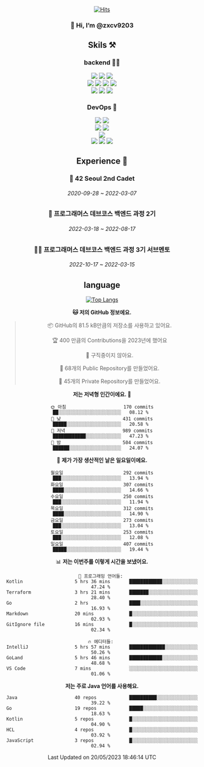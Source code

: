 <div align="center">

[![Hits](https://hits.seeyoufarm.com/api/count/incr/badge.svg?url=https%3A%2F%2Fgithub.com%2Fzxcv9203%2Fhit-counter&count_bg=%23FF7272&title_bg=%23324C2E&icon=codeigniter.svg&icon_color=%23DD5B5B&title=%EB%B0%A9%EB%AC%B8%EC%9E%90&edge_flat=false)](https://hits.seeyoufarm.com)
  
### 👋 Hi, I’m @zxcv9203

## Skils ⚒️
### backend 🧑‍💻
  
<img src="https://img.shields.io/badge/Java-FF6600?style=flat-square&logo=buymeacoffee&logoColor=white"/>
<img src="https://img.shields.io/badge/Go-0099FF?style=flat-square&logo=go&logoColor=white"/>
<img src="https://img.shields.io/badge/Kotlin-7F52FF?style=flat-square&logo=kotlin&logoColor=white"/>
  
  
<br />
  
<img src="https://img.shields.io/badge/Spring-339933?style=flat-square&logo=Spring&logoColor=white"/>
<img src="https://img.shields.io/badge/Spring Boot-339933?style=flat-square&logo=Spring Boot&logoColor=white"/>
<img src="https://img.shields.io/badge/Spring Security-339933?style=flat-square&logo=Spring Security&logoColor=white"/>
  
<img src="https://img.shields.io/badge/Spring Data JPA-339933?style=flat-square&logo=Hibernate&logoColor=white"/>

<br />
  
  <img src="https://img.shields.io/badge/mysql-0099FF?style=flat-square&logo=mysql&logoColor=white"/>
  <img src="https://img.shields.io/badge/mariadb-0099FF?style=flat-square&logo=mariadb&logoColor=white"/>
  <img src="https://img.shields.io/badge/mongoDB-47A248?style=flat-square&logo=mongodb&logoColor=white"/>
  
  
### DevOps 🚀
  
  <img src="https://img.shields.io/badge/docker-2496ED?style=flat-square&logo=docker&logoColor=white"/>
  <img src="https://img.shields.io/badge/kubernetes-326CE5?style=flat-square&logo=kubernetes&logoColor=white"/>
  
  <br />
  
  <img src="https://img.shields.io/badge/Github Actions-2088FF?style=flat-square&logo=githubactions&logoColor=white"/>
  <img src="https://img.shields.io/badge/Jenkins-D24939?style=flat-square&logo=jenkins&logoColor=white"/>
  
  
  <br />
  <img src="https://img.shields.io/badge/terraform-7B42BC?style=flat-square&logo=terraform&logoColor=white"/>
  
  <br />
  <img src="https://img.shields.io/badge/Amazon AWS-232F3E?style=flat-square&logo=Amazon AWS&logoColor=white"/>

  <img src="https://img.shields.io/badge/GCP-4285F4?style=flat-square&logo=googlecloud&logoColor=white"/>
  <img src="https://img.shields.io/badge/NCP-03C75A?style=flat-square&logo=naver&logoColor=white"/>
  
  
  
## Experience 🏃
  
### 🏫 42 Seoul 2nd Cadet
  ###### 2020-09-28 ~ 2022-03-07
  
### 🏫 프로그래머스 데브코스 백엔드 과정 2기 
  ###### 2022-03-18 ~ 2022-08-17
  
### 🧑‍🏫 프로그래머스 데브코스 백엔드 과정 3기 서브멘토 
  ###### 2022-10-17 ~ 2022-03-15

## language

[![Top Langs](https://github-readme-stats.vercel.app/api/top-langs/?username=zxcv9203&hide=html&exclude_repo=zxcv9203.github.io,golB&theme=grate-gatsby)](https://github.com/zxcv9203/github-readme-stats)
  
<!--START_SECTION:waka-->
**🐱 저의 GitHub 정보에요.** 

> 📦 GitHub의 81.5 kB만큼의 저장소를 사용하고 있어요. 
 > 
> 🏆 400 만큼의 Contributions을 2023년에 했어요
 > 
> 🚫 구직중이지 않아요.
 > 
> 📜 68개의 Public Repository를 만들었어요. 
 > 
> 🔑 45개의 Private Repository를 만들었어요. 
 > 
**저는 저녁형 인간이에요. 🦉** 

```text
🌞 아침                     170 commits         ██░░░░░░░░░░░░░░░░░░░░░░░   08.12 % 
🌆 낮　                     431 commits         █████░░░░░░░░░░░░░░░░░░░░   20.58 % 
🌃 저녁                     989 commits         ████████████░░░░░░░░░░░░░   47.23 % 
🌙 밤　                     504 commits         ██████░░░░░░░░░░░░░░░░░░░   24.07 % 
```
📅 **제가 가장 생산적인 날은 일요일이에요.** 

```text
월요일                      292 commits         ███░░░░░░░░░░░░░░░░░░░░░░   13.94 % 
화요일                      307 commits         ████░░░░░░░░░░░░░░░░░░░░░   14.66 % 
수요일                      250 commits         ███░░░░░░░░░░░░░░░░░░░░░░   11.94 % 
목요일                      312 commits         ████░░░░░░░░░░░░░░░░░░░░░   14.90 % 
금요일                      273 commits         ███░░░░░░░░░░░░░░░░░░░░░░   13.04 % 
토요일                      253 commits         ███░░░░░░░░░░░░░░░░░░░░░░   12.08 % 
일요일                      407 commits         █████░░░░░░░░░░░░░░░░░░░░   19.44 % 
```


📊 **저는 이번주를 이렇게 시간을 보냈어요.** 

```text
💬 프로그래밍 언어들: 
Kotlin                   5 hrs 36 mins       ████████████░░░░░░░░░░░░░   47.24 % 
Terraform                3 hrs 21 mins       ███████░░░░░░░░░░░░░░░░░░   28.40 % 
Go                       2 hrs               ████░░░░░░░░░░░░░░░░░░░░░   16.93 % 
Markdown                 20 mins             █░░░░░░░░░░░░░░░░░░░░░░░░   02.93 % 
GitIgnore file           16 mins             █░░░░░░░░░░░░░░░░░░░░░░░░   02.34 % 

🔥 에디터들: 
IntelliJ                 5 hrs 57 mins       █████████████░░░░░░░░░░░░   50.26 % 
GoLand                   5 hrs 46 mins       ████████████░░░░░░░░░░░░░   48.68 % 
VS Code                  7 mins              ░░░░░░░░░░░░░░░░░░░░░░░░░   01.06 % 
```

**저는 주로 Java 언어를 사용해요.** 

```text
Java                     40 repos            ██████████░░░░░░░░░░░░░░░   39.22 % 
Go                       19 repos            █████░░░░░░░░░░░░░░░░░░░░   18.63 % 
Kotlin                   5 repos             █░░░░░░░░░░░░░░░░░░░░░░░░   04.90 % 
HCL                      4 repos             █░░░░░░░░░░░░░░░░░░░░░░░░   03.92 % 
JavaScript               3 repos             █░░░░░░░░░░░░░░░░░░░░░░░░   02.94 % 
```




 Last Updated on 20/05/2023 18:46:14 UTC
<!--END_SECTION:waka-->
  
</div>

